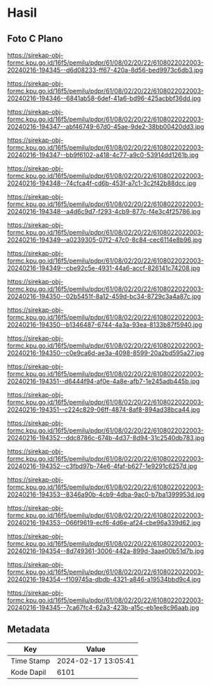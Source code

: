 # Hasil

## Foto C Plano

https://sirekap-obj-formc.kpu.go.id/16f5/pemilu/pdpr/61/08/02/20/22/6108022022003-20240216-194345--d6d08233-ff67-420a-8d56-bed9973c6db3.jpg

https://sirekap-obj-formc.kpu.go.id/16f5/pemilu/pdpr/61/08/02/20/22/6108022022003-20240216-194346--6841ab58-6def-41a6-bd96-425acbbf36dd.jpg

https://sirekap-obj-formc.kpu.go.id/16f5/pemilu/pdpr/61/08/02/20/22/6108022022003-20240216-194347--abf46749-67d0-45ae-9de2-38bb00420dd3.jpg

https://sirekap-obj-formc.kpu.go.id/16f5/pemilu/pdpr/61/08/02/20/22/6108022022003-20240216-194347--bb9f6102-a418-4c77-a9c0-53914dd1261b.jpg

https://sirekap-obj-formc.kpu.go.id/16f5/pemilu/pdpr/61/08/02/20/22/6108022022003-20240216-194348--74cfca4f-cd6b-453f-a7c1-3c2f42b88dcc.jpg

https://sirekap-obj-formc.kpu.go.id/16f5/pemilu/pdpr/61/08/02/20/22/6108022022003-20240216-194348--a4d6c9d7-f293-4cb9-877c-f4e3c4f25786.jpg

https://sirekap-obj-formc.kpu.go.id/16f5/pemilu/pdpr/61/08/02/20/22/6108022022003-20240216-194349--a0239305-07f2-47c0-8c84-cec6114e8b96.jpg

https://sirekap-obj-formc.kpu.go.id/16f5/pemilu/pdpr/61/08/02/20/22/6108022022003-20240216-194349--cbe92c5e-4931-44a6-accf-826141c74208.jpg

https://sirekap-obj-formc.kpu.go.id/16f5/pemilu/pdpr/61/08/02/20/22/6108022022003-20240216-194350--02b5451f-8a12-459d-bc34-8729c3a4a87c.jpg

https://sirekap-obj-formc.kpu.go.id/16f5/pemilu/pdpr/61/08/02/20/22/6108022022003-20240216-194350--b1346487-6744-4a3a-93ea-8133b87f5940.jpg

https://sirekap-obj-formc.kpu.go.id/16f5/pemilu/pdpr/61/08/02/20/22/6108022022003-20240216-194350--c0e9ca6d-ae3a-4098-8599-20a2bd595a27.jpg

https://sirekap-obj-formc.kpu.go.id/16f5/pemilu/pdpr/61/08/02/20/22/6108022022003-20240216-194351--d6444f94-af0e-4a8e-afb7-1e245adb445b.jpg

https://sirekap-obj-formc.kpu.go.id/16f5/pemilu/pdpr/61/08/02/20/22/6108022022003-20240216-194351--c224c829-06ff-4874-8af8-894ad38bca44.jpg

https://sirekap-obj-formc.kpu.go.id/16f5/pemilu/pdpr/61/08/02/20/22/6108022022003-20240216-194352--ddc8786c-674b-4d37-8d94-31c2540db783.jpg

https://sirekap-obj-formc.kpu.go.id/16f5/pemilu/pdpr/61/08/02/20/22/6108022022003-20240216-194352--c3fbd97b-74e6-4faf-b627-1e9291c6257d.jpg

https://sirekap-obj-formc.kpu.go.id/16f5/pemilu/pdpr/61/08/02/20/22/6108022022003-20240216-194353--8346a90b-4cb9-4dba-9ac0-b7ba1399953d.jpg

https://sirekap-obj-formc.kpu.go.id/16f5/pemilu/pdpr/61/08/02/20/22/6108022022003-20240216-194353--066f9619-ecf6-4d6e-af24-cbe96a339d62.jpg

https://sirekap-obj-formc.kpu.go.id/16f5/pemilu/pdpr/61/08/02/20/22/6108022022003-20240216-194354--8d749361-3006-442a-899d-3aae00b51d7b.jpg

https://sirekap-obj-formc.kpu.go.id/16f5/pemilu/pdpr/61/08/02/20/22/6108022022003-20240216-194354--f109745a-dbdb-4321-a846-a19534bbd9c4.jpg

https://sirekap-obj-formc.kpu.go.id/16f5/pemilu/pdpr/61/08/02/20/22/6108022022003-20240216-194345--7ca67fc4-62a3-423b-a15c-eb1ee8c96aab.jpg


## Metadata

| Key        | Value               |
| ---------- | ------------------- |
| Time Stamp | 2024-02-17 13:05:41 |
| Kode Dapil | 6101                |



